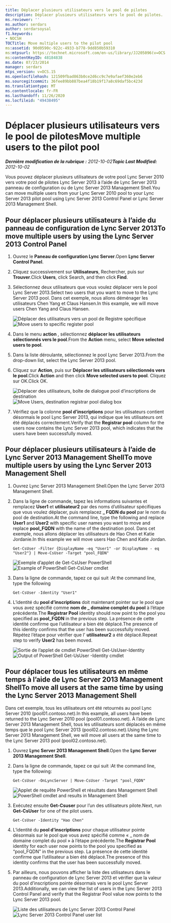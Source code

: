 ```yaml
---
title: Déplacer plusieurs utilisateurs vers le pool de pilotes
description: Déplacer plusieurs utilisateurs vers le pool de pilotes.
ms.reviewer: ''
ms.author: serdars
author: serdarsoysal
f1.keywords:
- NOCSH
TOCTitle: Move multiple users to the pilot pool
ms:assetid: 90d0590c-922c-4933-b778-9dd850b59310
ms:mtpsurl: https://technet.microsoft.com/en-us/library/JJ205096(v=OCS.15)
ms:contentKeyID: 48184838
ms.date: 07/23/2014
manager: serdars
mtps_version: v=OCS.15
ms.openlocfilehash: 121509fbad863b0ce2d6cc9c7e9afaef360e2eb6
ms.sourcegitcommit: 36fee89bb887bea4f18b19f17a8c69daf5bc423d
ms.translationtype: MT
ms.contentlocale: fr-FR
ms.lasthandoff: 11/26/2020
ms.locfileid: "49438495"
---
```

# <a name="move-multiple-users-to-the-pilot-pool"></a><span data-ttu-id="da847-103">Déplacer plusieurs utilisateurs vers le pool de pilotes</span><span class="sxs-lookup"><span data-stu-id="da847-103">Move multiple users to the pilot pool</span></span>

<div data-xmlns="http://www.w3.org/1999/xhtml">

<div class="topic" data-xmlns="http://www.w3.org/1999/xhtml" data-msxsl="urn:schemas-microsoft-com:xslt" data-cs="https://msdn.microsoft.com/">

<div data-asp="https://msdn2.microsoft.com/asp">



</div>

<div id="mainSection">

<div id="mainBody"><span data-ttu-id="da847-104">

<span> </span></span><span class="sxs-lookup"><span data-stu-id="da847-104">

<span> </span></span></span>

<span data-ttu-id="da847-105">_**Dernière modification de la rubrique :** 2012-10-02_</span><span class="sxs-lookup"><span data-stu-id="da847-105">_**Topic Last Modified:** 2012-10-02_</span></span>

<span data-ttu-id="da847-106">Vous pouvez déplacer plusieurs utilisateurs de votre pool Lync Server 2010 vers votre pool de pilotes Lync Server 2013 à l’aide de Lync Server 2013 panneau de configuration ou de Lync Server 2013 Management Shell.</span><span class="sxs-lookup"><span data-stu-id="da847-106">You can move multiple users from your Lync Server 2010 pool to your Lync Server 2013 pilot pool using Lync Server 2013 Control Panel or Lync Server 2013 Management Shell.</span></span>

<div>

## <a name="to-move-multiple-users-by-using-the-lync-server-2013-control-panel"></a><span data-ttu-id="da847-107">Pour déplacer plusieurs utilisateurs à l’aide du panneau de configuration de Lync Server 2013</span><span class="sxs-lookup"><span data-stu-id="da847-107">To move multiple users by using the Lync Server 2013 Control Panel</span></span>

1.  <span data-ttu-id="da847-108">Ouvrez le **Paneau de configuration Lync Server**.</span><span class="sxs-lookup"><span data-stu-id="da847-108">Open **Lync Server Control Panel**.</span></span>

2.  <span data-ttu-id="da847-109">Cliquez successivement sur **Utilisateurs**, Rechercher, puis sur **Trouver**.</span><span class="sxs-lookup"><span data-stu-id="da847-109">Click **Users**, click Search, and then click **Find**.</span></span>

3.  <span data-ttu-id="da847-110">Sélectionnez deux utilisateurs que vous voulez déplacer vers le pool Lync Server 2013.</span><span class="sxs-lookup"><span data-stu-id="da847-110">Select two users that you want to move to the Lync Server 2013 pool.</span></span> <span data-ttu-id="da847-111">Dans cet exemple, nous allons déménager les utilisateurs Chen Yang et Claus Hansen.</span><span class="sxs-lookup"><span data-stu-id="da847-111">In this example, we will move users Chen Yang and Claus Hansen.</span></span>
    
    <span data-ttu-id="da847-112">![Déplacer des utilisateurs vers un pool de Registre spécifique](images/JJ205096.70d510e1-8e6b-40a5-a80b-27cbc63fc337(OCS.15).jpg "Déplacer des utilisateurs vers un pool de Registre spécifique")</span><span class="sxs-lookup"><span data-stu-id="da847-112">![Move users to specific register pool](images/JJ205096.70d510e1-8e6b-40a5-a80b-27cbc63fc337(OCS.15).jpg "Move users to specific register pool")</span></span>  

4.  <span data-ttu-id="da847-113">Dans le menu **action** , sélectionnez **déplacer les utilisateurs sélectionnés vers le pool**.</span><span class="sxs-lookup"><span data-stu-id="da847-113">From the **Action** menu, select **Move selected users to pool**.</span></span>

5.  <span data-ttu-id="da847-114">Dans la liste déroulante, sélectionnez le pool Lync Server 2013.</span><span class="sxs-lookup"><span data-stu-id="da847-114">From the drop-down list, select the Lync Server 2013 pool.</span></span>

6.  <span data-ttu-id="da847-115">Cliquez sur **Action**, puis sur **Déplacer les utilisateurs sélectionnés vers le pool**.</span><span class="sxs-lookup"><span data-stu-id="da847-115">Click **Action** and then click **Move selected users to pool**.</span></span> <span data-ttu-id="da847-116">Cliquez sur OK.</span><span class="sxs-lookup"><span data-stu-id="da847-116">Click OK.</span></span>
    
    <span data-ttu-id="da847-117">![Déplacer des utilisateurs, boîte de dialogue pool d’inscriptions de destination](images/JJ205401.8a375003-dc00-4541-b578-4d88f2010601(OCS.15).png "Déplacer des utilisateurs, boîte de dialogue pool d’inscriptions de destination")</span><span class="sxs-lookup"><span data-stu-id="da847-117">![Move Users, destination registrar pool dialog box](images/JJ205401.8a375003-dc00-4541-b578-4d88f2010601(OCS.15).png "Move Users, destination registrar pool dialog box")</span></span>  

7.  <span data-ttu-id="da847-118">Vérifiez que la colonne **pool d’inscriptions** pour les utilisateurs contient désormais le pool Lync Server 2013, qui indique que les utilisateurs ont été déplacés correctement.</span><span class="sxs-lookup"><span data-stu-id="da847-118">Verify that the **Registrar pool** column for the users now contains the Lync Server 2013 pool, which indicates that the users have been successfully moved.</span></span>

</div>

<div>

## <a name="to-move-multiple-users-by-using-the-lync-server-2013-management-shell"></a><span data-ttu-id="da847-119">Pour déplacer plusieurs utilisateurs à l’aide de Lync Server 2013 Management Shell</span><span class="sxs-lookup"><span data-stu-id="da847-119">To move multiple users by using the Lync Server 2013 Management Shell</span></span>

1.  <span data-ttu-id="da847-120">Ouvrez Lync Server 2013 Management Shell.</span><span class="sxs-lookup"><span data-stu-id="da847-120">Open the Lync Server 2013 Management Shell.</span></span>

2.  <span data-ttu-id="da847-121">Dans la ligne de commande, tapez les informations suivantes et remplacez **User1** et **utilisateur2** par des noms d’utilisateur spécifiques que vous voulez déplacer, puis remplacez **\_ FQDN du pool** par le nom du pool de destination.</span><span class="sxs-lookup"><span data-stu-id="da847-121">At the command line, type the following and replace **User1** and **User2** with specific user names you want to move and replace **pool\_FQDN** with the name of the destination pool.</span></span> <span data-ttu-id="da847-122">Dans cet exemple, nous allons déplacer les utilisateurs de Hao Chen et Katie Jordanie.</span><span class="sxs-lookup"><span data-stu-id="da847-122">In this example we will move users Hao Chen and Katie Jordan.</span></span>
    
        Get-CsUser -Filter {DisplayName -eq "User1" -or DisplayName - eq "User2"} | Move-CsUser -Target "pool_FQDN"
    
    <span data-ttu-id="da847-123">![Exemple d’applet de Get-CsUser PowerShell](images/JJ205096.767ff9fc-755d-4a80-a710-5b1367aecbe0(OCS.15).jpg "Exemple d’applet de Get-CsUser PowerShell")</span><span class="sxs-lookup"><span data-stu-id="da847-123">![Example of PowerShell Get-CsUser cmdlet](images/JJ205096.767ff9fc-755d-4a80-a710-5b1367aecbe0(OCS.15).jpg "Example of PowerShell Get-CsUser cmdlet")</span></span>  

3.  <span data-ttu-id="da847-124">Dans la ligne de commande, tapez ce qui suit :</span><span class="sxs-lookup"><span data-stu-id="da847-124">At the command line, type the following</span></span>
    
        Get-CsUser -Identity "User1"

4.  <span data-ttu-id="da847-125">L’identité du **pool d’inscriptions** doit maintenant pointer sur le pool que vous avez spécifié comme **nom de \_ domaine complet du pool** à l’étape précédente.</span><span class="sxs-lookup"><span data-stu-id="da847-125">The **Registrar Pool** identity should now point to the pool you specified as **pool\_FQDN** in the previous step.</span></span> <span data-ttu-id="da847-126">La présence de cette identité confirme que l’utilisateur a bien été déplacé.</span><span class="sxs-lookup"><span data-stu-id="da847-126">The presence of this identity confirms that the user has been successfully moved.</span></span> <span data-ttu-id="da847-127">Répétez l’étape pour vérifier que l' **utilisateur2** a été déplacé.</span><span class="sxs-lookup"><span data-stu-id="da847-127">Repeat step to verify **User2** has been moved.</span></span>
    
    <span data-ttu-id="da847-128">![Sortie de l’applet de cmdlet PowerShell Get-UsUser-Identity](images/JJ205096.8ff04c67-37a0-4156-bfbc-28f9f7b137c8(OCS.15).jpg "Sortie de l’applet de cmdlet PowerShell Get-UsUser-Identity")</span><span class="sxs-lookup"><span data-stu-id="da847-128">![Output of PowerShell Get-UsUser -Identity cmdlet](images/JJ205096.8ff04c67-37a0-4156-bfbc-28f9f7b137c8(OCS.15).jpg "Output of PowerShell Get-UsUser -Identity  cmdlet")</span></span>  

</div>

<div>

## <a name="to-move-all-users-at-the-same-time-by-using-the-lync-server-2013-management-shell"></a><span data-ttu-id="da847-129">Pour déplacer tous les utilisateurs en même temps à l’aide de Lync Server 2013 Management Shell</span><span class="sxs-lookup"><span data-stu-id="da847-129">To move all users at the same time by using the Lync Server 2013 Management Shell</span></span>

<span data-ttu-id="da847-130">Dans cet exemple, tous les utilisateurs ont été retournés au pool Lync Server 2010 (pool01.contoso.net).</span><span class="sxs-lookup"><span data-stu-id="da847-130">In this example, all users have been returned to the Lync Server 2010 pool (pool01.contoso.net).</span></span> <span data-ttu-id="da847-131">À l’aide de Lync Server 2013 Management Shell, tous les utilisateurs sont déplacés en même temps que le pool Lync Server 2013 (pool02.contoso.net).</span><span class="sxs-lookup"><span data-stu-id="da847-131">Using the Lync Server 2013 Management Shell, we will move all users at the same time to the Lync Server 2013 pool (pool02.contoso.net).</span></span>

1.  <span data-ttu-id="da847-132">Ouvrez **Lync Server 2013 Management Shell**.</span><span class="sxs-lookup"><span data-stu-id="da847-132">Open the **Lync Server 2013 Management Shell**.</span></span>

2.  <span data-ttu-id="da847-133">Dans la ligne de commande, tapez ce qui suit :</span><span class="sxs-lookup"><span data-stu-id="da847-133">At the command line, type the following:</span></span>
    
        Get-CsUser -OnLyncServer | Move-CsUser -Target "pool_FQDN"
    
    <span data-ttu-id="da847-134">![Applet de requête PowerShell et résultats dans Management Shell](images/JJ205096.1e57ccb1-9378-4dc7-82b7-dcaa63a285c6(OCS.15).png "Applet de requête PowerShell et résultats dans Management Shell")</span><span class="sxs-lookup"><span data-stu-id="da847-134">![PowerShell cmdlet and results in Management Shell](images/JJ205096.1e57ccb1-9378-4dc7-82b7-dcaa63a285c6(OCS.15).png "PowerShell cmdlet and results in Management Shell")</span></span>  

3.  <span data-ttu-id="da847-135">Exécutez ensuite **Get-Csuser** pour l’un des utilisateurs pilote.</span><span class="sxs-lookup"><span data-stu-id="da847-135">Next, run **Get-CsUser** for one of the pilot users.</span></span>
    
        Get-CsUser -Identity "Hao Chen"

4.  <span data-ttu-id="da847-136">L’identité du **pool d’inscriptions** pour chaque utilisateur pointe désormais sur le pool que vous avez spécifié comme « \_ nom de domaine complet du pool » à l’étape précédente.</span><span class="sxs-lookup"><span data-stu-id="da847-136">The **Registrar Pool** identity for each user now points to the pool you specified as “pool\_FQDN” in the previous step.</span></span> <span data-ttu-id="da847-137">La présence de cette identité confirme que l’utilisateur a bien été déplacé.</span><span class="sxs-lookup"><span data-stu-id="da847-137">The presence of this identity confirms that the user has been successfully moved.</span></span>

5.  <span data-ttu-id="da847-138">Par ailleurs, nous pouvons afficher la liste des utilisateurs dans le panneau de configuration de Lync Server 2013 et vérifier que la valeur du pool d’inscriptions pointe désormais vers le pool Lync Server 2013.</span><span class="sxs-lookup"><span data-stu-id="da847-138">Additionally, we can view the list of users in the Lync Server 2013 Control Panel and verify that the Registrar Pool value now points to the Lync Server 2013 pool.</span></span>
    
    <span data-ttu-id="da847-139">![Liste des utilisateurs de Lync Server 2013 Control Panel](images/JJ205096.3f2e87a7-ec59-43c5-82cb-e770108bfb04(OCS.15).jpg "Liste des utilisateurs de Lync Server 2013 Control Panel")</span><span class="sxs-lookup"><span data-stu-id="da847-139">![Lync Server 2013 Control Panel user list](images/JJ205096.3f2e87a7-ec59-43c5-82cb-e770108bfb04(OCS.15).jpg "Lync Server 2013 Control Panel user list")</span></span>  

<span data-ttu-id="da847-140"></div>

</div>

<span> </span>

</div>

</div>

</span><span class="sxs-lookup"><span data-stu-id="da847-140"></div>

</div>

<span> </span>

</div>

</div>

</span></span></div>

